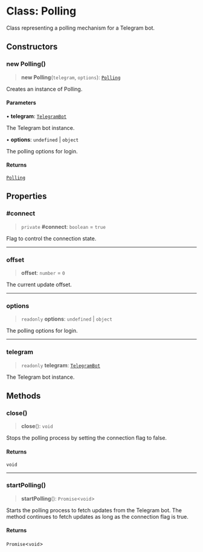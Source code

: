 # Class: Polling

Class representing a polling mechanism for a Telegram bot.

## Constructors

### new Polling()

> **new Polling**(`telegram`, `options`): [`Polling`](./src/classes/Polling.md)

Creates an instance of Polling.

#### Parameters

• **telegram**: [`TelegramBot`](./src/classes/TelegramBot.md)

The Telegram bot instance.

• **options**: `undefined` \| `object`

The polling options for login.

#### Returns

[`Polling`](./src/classes/Polling.md)

## Properties

### #connect

> `private` **#connect**: `boolean` = `true`

Flag to control the connection state.

***

### offset

> **offset**: `number` = `0`

The current update offset.

***

### options

> `readonly` **options**: `undefined` \| `object`

The polling options for login.

***

### telegram

> `readonly` **telegram**: [`TelegramBot`](./src/classes/TelegramBot.md)

The Telegram bot instance.

## Methods

### close()

> **close**(): `void`

Stops the polling process by setting the connection flag to false.

#### Returns

`void`

***

### startPolling()

> **startPolling**(): `Promise`\<`void`\>

Starts the polling process to fetch updates from the Telegram bot.
The method continues to fetch updates as long as the connection flag is true.

#### Returns

`Promise`\<`void`\>
